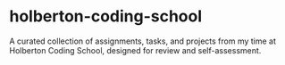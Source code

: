 # holberton-coding-school
A curated collection of assignments, tasks, and projects from my time at Holberton Coding School, designed for review and self-assessment.
